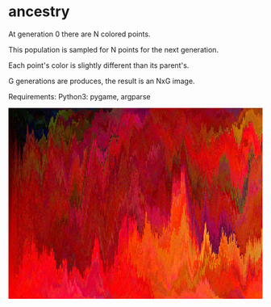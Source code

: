 # ancestry
At generation 0 there are N colored points.

This population is sampled for N points for the next generation.

Each point's color is slightly different than its parent's.

G generations are produces, the result is an NxG image.


Requirements:
Python3: pygame, argparse

![alt text](https://github.com/michalurb8/ancestry/blob/master/example1.png?raw=true)

